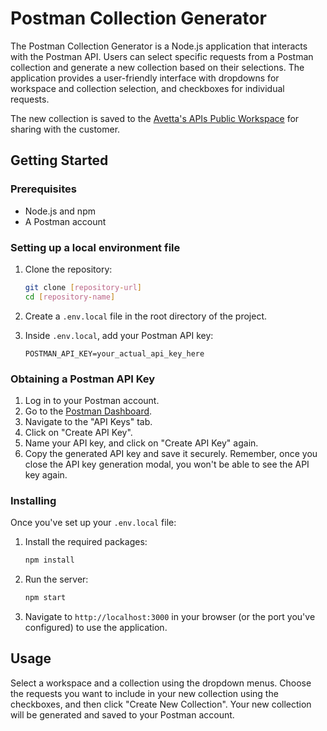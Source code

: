 # Postman Collection Generator

The Postman Collection Generator is a Node.js application that interacts with the Postman API. Users can select specific requests from a Postman collection and generate a new collection based on their selections. The application provides a user-friendly interface with dropdowns for workspace and collection selection, and checkboxes for individual requests.

The new collection is saved to the [Avetta's APIs Public Workspace](https://www.postman.com/avettamigration/workspace/avetta-s-apis) for sharing with the customer.

## Getting Started

### Prerequisites

- Node.js and npm
- A Postman account

### Setting up a local environment file

1. Clone the repository:

   ```bash
   git clone [repository-url]
   cd [repository-name]
   ```

2. Create a `.env.local` file in the root directory of the project.

3. Inside `.env.local`, add your Postman API key:

   ```
   POSTMAN_API_KEY=your_actual_api_key_here
   ```

### Obtaining a Postman API Key

1. Log in to your Postman account.
2. Go to the [Postman Dashboard](https://go.postman.co/).
3. Navigate to the "API Keys" tab.
4. Click on "Create API Key".
5. Name your API key, and click on "Create API Key" again.
6. Copy the generated API key and save it securely. Remember, once you close the API key generation modal, you won't be able to see the API key again.

### Installing

Once you've set up your `.env.local` file:

1. Install the required packages:

   ```bash
   npm install
   ```

2. Run the server:

   ```bash
   npm start
   ```

3. Navigate to `http://localhost:3000` in your browser (or the port you've configured) to use the application.

## Usage

Select a workspace and a collection using the dropdown menus. Choose the requests you want to include in your new collection using the checkboxes, and then click "Create New Collection". Your new collection will be generated and saved to your Postman account.
